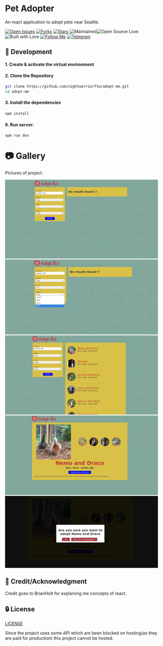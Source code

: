 # Pet Adopter
An react application to adopt pets near Seattle.

[![Open Issues](https://img.shields.io/github/issues/nightwarriorftw/adopt-me?style=for-the-badge&logo=github)](https://github.com/nightwarriorftw/adopt-me/issues) [![Forks](https://img.shields.io/github/forks/nightwarriorftw/adopt-me?style=for-the-badge&logo=github)](https://github.com/nightwarriorftw/adopt-me/network/members) [![Stars](https://img.shields.io/github/stars/nightwarriorftw/adopt-me?style=for-the-badge&logo=reverbnation)](hhttps://github.com/nightwarriorftw/adopt-me/stargazers) ![Maintained](https://img.shields.io/maintenance/yes/2019?style=for-the-badge&logo=github)![Open Source Love](https://img.shields.io/badge/Open%20Source-%E2%99%A5-red?style=for-the-badge&logo=open-source-initiative) ![Built with Love](https://img.shields.io/badge/Built%20With-%E2%99%A5-critical?style=for-the-badge&logo=ko-fi) [![Follow Me](https://img.shields.io/twitter/follow/nightwarriorftw?color=blue&label=Follow%20%40nightwarriorftw&logo=twitter&style=for-the-badge)](https://twitter.com/intent/follow?screen_name=nightwarriorftw) [![Telegram](https://img.shields.io/badge/Telegram-Chat-informational?style=for-the-badge&logo=telegram)](https://telegram.me/nightwarriorftw)


## :nut_and_bolt: Development

#### 1. Create & activate the virtual environment

#### 2. Clone the Repository

```Bash
git clone https://github.com/nightwarriorftw/adopt-me.git
cd adopt-me
```

#### 3. Install the dependencies

```BASH
npm install
```

#### 6. Run server:

```BASH
npm run dev
```

# :camera: Gallery

Pictures of project.

![Front Page](./assets/adopt-me/p1.png)
![Different themes](./assets/adopt-me/p1.1.png)
![Search results](./assets/adopt-me/p2.png)
![Details page](./assets/adopt-me/p3.png)
![Modal adoption confirmation ](./assets/adopt-me/p4.png)

## :star2: Credit/Acknowledgment

Credit goes to BrianHolt for explaining me concepts of react.

## :lock: License

[LICENSE](/LICENSE)

Since the project uses some API which are been blocked on hosting(as they are paid for production) this project cannot be hosted.

